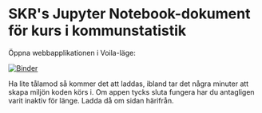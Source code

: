 # SKR's Jupyter Notebook-dokument för kurs i kommunstatistik


Öppna webbapplikationen i Voila-läge:

[![Binder](https://mybinder.org/badge_logo.svg)](https://mybinder.org/v2/gh/jeas4378/Group11_Demo.git/master?urlpath=%2Fvoila%2Frender%2Fsrc%2Fmain_voila.ipynb)

Ha lite tålamod så kommer det att laddas, ibland tar det några minuter att skapa miljön koden körs i. Om appen tycks sluta fungera har du antagligen varit inaktiv för länge. Ladda då om sidan härifrån.
